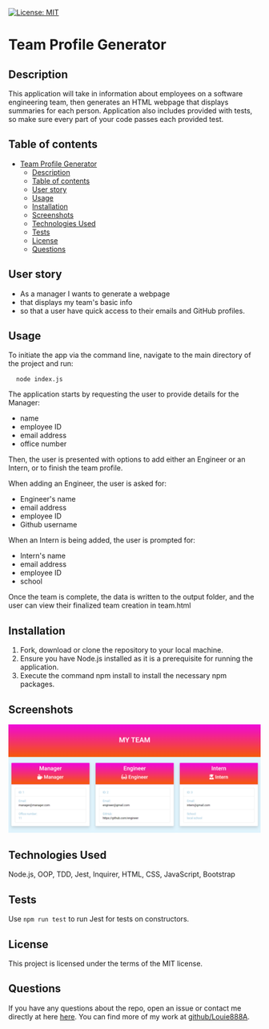 [![License: MIT](https://img.shields.io/badge/License-MIT-yellow.svg)](https://opensource.org/licenses/MIT)

# Team Profile Generator

## Description

This application will take in information about employees on a software engineering team, then generates an HTML webpage that displays summaries for each person. Application also includes provided with tests, so make sure every part of your code passes each provided test.

## Table of contents

- [Team Profile Generator](#team-profile-generator)
  - [Description](#description)
  - [Table of contents](#table-of-contents)
  - [User story](#user-story)
  - [Usage](#usage)
  - [Installation](#installation)
  - [Screenshots](#screenshots)
  - [Technologies Used](#technologies-used)
  - [Tests](#tests)
  - [License](#license)
  - [Questions](#questions)

## User story

- As a manager I wants to generate a webpage
- that displays my team's basic info
- so that a user have quick access to their emails and GitHub profiles.

## Usage

To initiate the app via the command line, navigate to the main directory of the project and run:

<pre> <code> node index.js </code> </pre>

The application starts by requesting the user to provide details for the Manager:

- name
- employee ID
- email address
- office number

Then, the user is presented with options to add either an Engineer or an Intern, or to finish the team profile.

When adding an Engineer, the user is asked for:

- Engineer's name
- email address
- employee ID
- Github username

When an Intern is being added, the user is prompted for:

- Intern's name
- email address
- employee ID
- school

Once the team is complete, the data is written to the output folder, and the user can view their finalized team creation in team.html

## Installation

1. Fork, download or clone the repository to your local machine.
2. Ensure you have Node.js installed as it is a prerequisite for running the application.
3. Execute the command npm install to install the necessary npm packages.

## Screenshots

![Team HTML Image](src/teamhtml.png)

## Technologies Used

Node.js, OOP, TDD, Jest, Inquirer, HTML, CSS, JavaScript, Bootstrap

## Tests

Use `npm run test` to run Jest for tests on constructors.

## License

This project is licensed under the terms of the MIT license.

## Questions

If you have any questions about the repo, open an issue or contact me directly at here [here](mailto:9394hohoho@gmail.com). You can find more of my work at [github/Louie888A](https://github.com/Louie888A).
